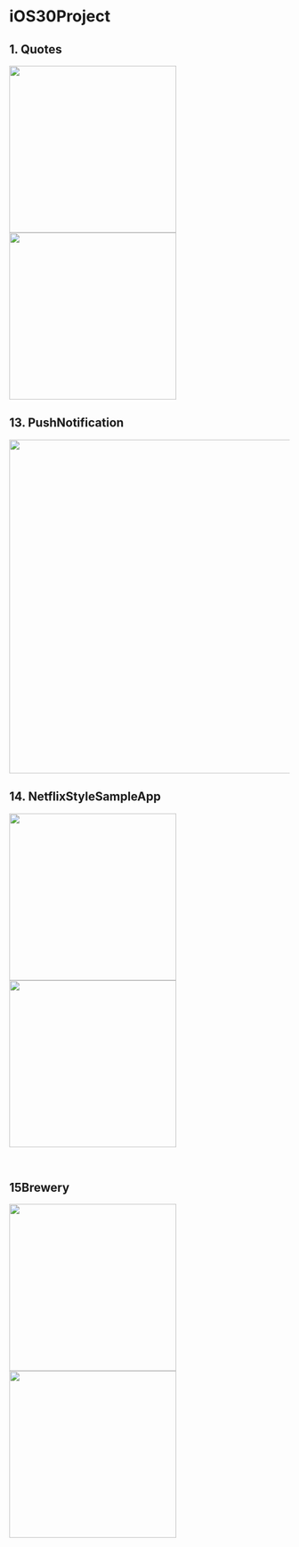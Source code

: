 # iOS30Project
<!-- ![aa](img/13PushNotification.jpeg){: width="100" height=100} -->
## 1. Quotes
<img src="img/1Quote1.png" width="300">
<img src="img/1Quote2.png" width="300">

## 13. PushNotification
<img src="img/13PushNotification.jpeg" width="600">
  
<br>

## 14. NetflixStyleSampleApp
<img src="img/14NetflixStyleSampleApp1.png" width="300"> <img src="img/14NetflixStyleSampleApp2.png" width="300">  

<br>

## 15Brewery
<img src="img/15Brewery1.png" width="300"> <img src="img/15Brewery2.png" width="300">